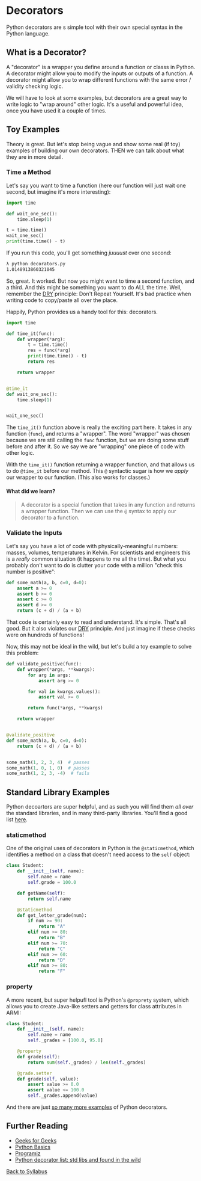 # Decorators

Python decorators are s simple tool with their own special syntax in the Python language.

## What is a Decorator?

A "decorator" is a wrapper you define around a function or classs in Python. A decorator might allow you to modify the inputs or outputs of a function. A decorator might allow you to wrap different functions with the same error / validity checking logic.

We will have to look at some examples, but decorators are a great way to write logic to "wrap around" other logic.  It's a useful and powerful idea, once you have used it a couple of times.


## Toy Examples

Theory is great. But let's stop being vague and show some real (if toy) examples of building our own decorators. THEN we can talk about what they are in more detail.


### Time a Method

Let's say you want to time a function (here our function will just wait one second, but imagine it's more interesting):

```python
import time

def wait_one_sec():
    time.sleep(1)

t = time.time()
wait_one_sec()
print(time.time() - t)
```

If you run this code, you'll get something _juuuust_ over one second:

```bash
λ python decorators.py
1.0148913860321045
```

So, great. It worked. But now you might want to time a second function, and a third. And this might be something you want to do ALL the time. Well, remember the [DRY](https://en.wikipedia.org/wiki/Don%27t_repeat_yourself) principle: Don't Repeat Yourself. It's bad practice when writing code to copy/paste all over the place.

Happily, Python provides us a handy tool for this: decorators.

```python
import time

def time_it(func):
    def wrapper(*arg):
        t = time.time()
        res = func(*arg)
        print(time.time() - t)
        return res

    return wrapper


@time_it
def wait_one_sec():
    time.sleep(1)


wait_one_sec()
```

The `time_it()` function above is really the exciting part here. It takes in any function (`func`), and returns a "wrapper". The word "wrapper" was chosen because we are still calling the `func` function, but we are doing some stuff before and after it. So we say we are "wrapping" one piece of code with other logic.

With the `time_it()` function returning a wrapper function, and that allows us to do `@time_it` before our method. This `@` syntactic sugar is how we _apply_ our wrapper to our function.  (This also works for classes.)

#### What did we learn?

> A decorator is a special function that takes in any function and returns a wrapper function. Then we can use the `@` syntax to apply our decorator to a function.


### Validate the Inputs

Let's say you have a lot of code with physically-meaningful numbers: masses, volumes, temperatures in Kelvin. For scientists and engineers this is a _really_ common situation (it happens to me all the time). But what you probably don't want to do is clutter your code with a million "check this number is positive":

```python
def some_math(a, b, c=0, d=0):
    assert a >= 0
    assert b >= 0
    assert c >= 0
    assert d >= 0
    return (c + d) / (a + b)
```

That code is certainly easy to read and understand. It's simple. That's all good. But it also violates our [DRY](https://en.wikipedia.org/wiki/Don%27t_repeat_yourself) principle. And just imagine if these checks were on hundreds of functions!

Now, this may not be ideal in the wild, but let's build a toy example to solve this problem:

```python
def validate_positive(func):
    def wrapper(*args, **kwargs):
        for arg in args:
            assert arg >= 0

        for val in kwargs.values():
            assert val >= 0

        return func(*args, **kwargs)

    return wrapper


@validate_positive
def some_math(a, b, c=0, d=0):
    return (c + d) / (a + b)


some_math(1, 2, 3, 4)  # passes
some_math(1, 0, 1, 0)  # passes
some_math(1, 2, 3, -4)  # fails
```


## Standard Library Examples

Python decoartors are super helpful, and as such you will find them _all over_ the standard libraries, and in many third-party libraries. You'll find a good list [here](https://github.com/lord63/awesome-python-decorator).


### staticmethod

One of the original uses of decorators in Python is the `@staticmethod`, which identifies a method on a class that doesn't need access to the `self` object:

```python
class Student:
    def __init__(self, name):
        self.name = name
        self.grade = 100.0

    def getName(self):
        return self.name

    @staticmethod
    def get_letter_grade(num):
        if num >= 90:
            return "A"
        elif num >= 80:
            return "B"
        elif num >= 70:
            return "C"
        elif num >= 60:
            return "D"
        elif num >= 80:
            return "F"
```


### property

A more recent, but super helpufl tool is Python's `@proprety` system, which allows you to create Java-like setters and getters for class attributes in ARMI:

```python
class Student:
    def __init__(self, name):
        self.name = name
        self._grades = [100.0, 95.0]

    @property
    def grade(self):
        return sum(self._grades) / len(self._grades)

    @grade.setter
    def grade(self, value):
        assert value >= 0.0
        assert value <= 100.0
        self._grades.append(value)
```

And there are just [so many more examples](https://github.com/lord63/awesome-python-decorator) of Python decorators.


## Further Reading

 * [Geeks for Geeks](https://www.geeksforgeeks.org/decorators-in-python/)
 * [Python Basics](https://pythonbasics.org/decorators/)
 * [Programiz](https://www.programiz.com/python-programming/decorator)
 * [Python decorator list: std libs and found in the wild](https://github.com/lord63/awesome-python-decorator)

[Back to Syllabus](../../README.md)

